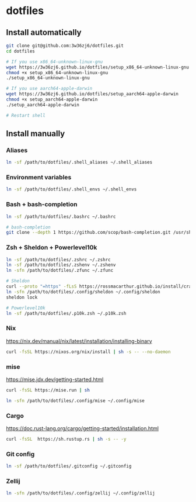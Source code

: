 # dotfiles

## Install automatically

```sh
git clone git@github.com:3w36zj6/dotfiles.git
cd dotfiles

# If you use x86_64-unknown-linux-gnu
wget https://3w36zj6.github.io/dotfiles/setup_x86_64-unknown-linux-gnu
chmod +x setup_x86_64-unknown-linux-gnu
./setup_x86_64-unknown-linux-gnu

# If you use aarch64-apple-darwin
wget https://3w36zj6.github.io/dotfiles/setup_aarch64-apple-darwin
chmod +x setup_aarch64-apple-darwin
./setup_aarch64-apple-darwin

# Restart shell
```

## Install manually

### Aliases

```sh
ln -sf /path/to/dotfiles/.shell_aliases ~/.shell_aliases
```

### Environment variables

```sh
ln -sf /path/to/dotfiles/.shell_envs ~/.shell_envs
```

### Bash + bash-completion

```sh
ln -sf /path/to/dotfiles/.bashrc ~/.bashrc

# bash-completion
git clone --depth 1 https://github.com/scop/bash-completion.git /usr/share/bash-completion
```

### Zsh + Sheldon + Powerlevel10k

```sh
ln -sf /path/to/dotfiles/.zshrc ~/.zshrc
ln -sf /path/to/dotfiles/.zshenv ~/.zshenv
ln -sfn /path/to/dotfiles/.zfunc ~/.zfunc

# Sheldon
curl --proto "=https" -fLsS https://rossmacarthur.github.io/install/crate.sh | bash -s -- --repo rossmacarthur/sheldon --to ~/.local/bin --force
ln -sfn /path/to/dotfiles/.config/sheldon ~/.config/sheldon
sheldon lock

# Powerlevel10k
ln -sf /path/to/dotfiles/.p10k.zsh ~/.p10k.zsh
```

### Nix

https://nix.dev/manual/nix/latest/installation/installing-binary

```sh
curl -fsSL https://nixos.org/nix/install | sh -s -- --no-daemon
```

### mise

https://mise.jdx.dev/getting-started.html

```sh
curl -fsSL https://mise.run | sh

ln -sfn /path/to/dotfiles/.config/mise ~/.config/mise
```

### Cargo

https://doc.rust-lang.org/cargo/getting-started/installation.html

```sh
curl -fsSL  https://sh.rustup.rs | sh -s -- -y
```

### Git config

```sh
ln -sf /path/to/dotfiles/.gitconfig ~/.gitconfig
```

### Zellij

```sh
ln -sfn /path/to/dotfiles/.config/zellij ~/.config/zellij
```
